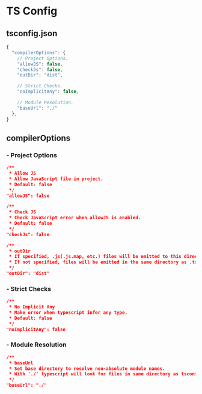 TS Config
=========

tsconfig.json
-------------

```typescript
{
  "compilerOptions": {
    // Project Options.
    "allowJS": false,
    "checkJs": false,
    "outDir": "dist",

    // Strict Checks.
    "noImplicitAny": false,

    // Module Resolution.
    "baseUrl": "./"
  },
}
```

compilerOptions
---------------

### - Project Options

```json
/**
 * Allow JS
 * Allow JavaScript file in project.
 * Default: false
 */
"allowJS": false

/**
 * Check JS
 * Check JavaScript error when allowJS is enabled.
 * Default: false
 */
"checkJs": false

/**
 * outDir
 * If specified, .js(.js.map, etc.) files will be emitted to this directory.
 * If not specified, files will be emitted in the same directory as .ts files.
 */
"outDir": "dist"
```
### - Strict Checks

```json
/**
 * No Implicit Any
 * Make error when typescript infer any type.
 * Default: false
 */
"noImplicitAny": false
```

### - Module Resolution

```json
/**
 * baseUrl
 * Set base directory to resolve non-absolute module names.
 * With './' typescript will look for files in same directory as tsconfig.json.
 */
"baseUrl": "./"
```